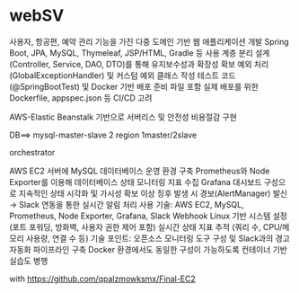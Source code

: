 # webSV

사용자, 항공편, 예약 관리 기능을 가진 다중 도메인 기반 웹 애플리케이션 개발
Spring Boot, JPA, MySQL, Thymeleaf, JSP/HTML, Gradle 등 사용
계층 분리 설계(Controller, Service, DAO, DTO)를 통해 유지보수성과 확장성 확보
예외 처리(GlobalExceptionHandler) 및 커스텀 예외 클래스 작성
테스트 코드(@SpringBootTest) 및 Docker 기반 배포 준비 파일 포함
실제 배포를 위한 Dockerfile, appspec.json 등 CI/CD 고려

AWS-Elastic Beanstalk 기반으로 서버리스 및 안전성 비용절감 구현

DB==> mysql-master-slave
2 region 1master/2slave

orchestrator

AWS EC2 서버에 MySQL 데이터베이스 운영 환경 구축
Prometheus와 Node Exporter를 이용해 데이터베이스 상태 모니터링 지표 수집
Grafana 대시보드 구성으로 지속적인 상태 시각화 및 가시성 확보
이상 징후 발생 시 경보(AlertManager) 발신 → Slack 연동을 통한 실시간 알림 처리
사용 기술: AWS EC2, MySQL, Prometheus, Node Exporter, Grafana, Slack Webhook
Linux 기반 시스템 설정 (포트 포워딩, 방화벽, 사용자 권한 제어 포함)
실시간 상태 지표 추적 (쿼리 수, CPU/메모리 사용량, 연결 수 등)
기술 포인트: 오픈소스 모니터링 도구 구성 및 Slack과의 경고 자동화 파이프라인 구축
Docker 환경에서도 동일한 구성이 가능하도록 컨테이너 기반 실습도 병행

with
https://github.com/qpalzmowksmx/Final-EC2
